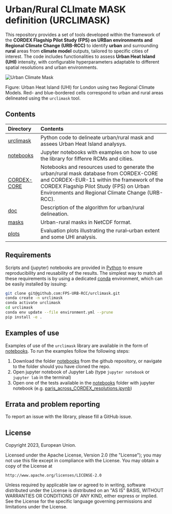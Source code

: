 # Urban/Rural CLImate MASK definition (URCLIMASK)

This repository provides a set of tools developed within the framework of the **CORDEX Flagship Pilot Study (FPS) on URBan environments and Regional Climate Change (URB-RCC)** to identify **urban** and surrounding **rural** areas from **climate model** outputs, tailored to specific cities of interest. The code includes functionalities to assess **Urban Heat Island (UHI)** intensity, with configurable hyperparameters adaptable to different spatial resolutions and urban environments.

![Urban Climate Mask](London_UHI.png)

Figure: Urban Heat Island (UHI) for London using two Regional Climate Models. Red- and blue-bordered cells correspond to urban and rural areas delineated using the `urclimask` tool.

## Contents

| Directory | Contents |
| :-------- | :------- |
|  [urclimask](https://github.com/FPS-URB-RCC/urclimask/tree/main/urclimask) | Python code to delineate urban/rural mask and assees Urban Heat Island analysys.
|  [notebooks](https://github.com/FPS-URB-RCC/urclimask/tree/main/notebooks) | Jupyter notebooks with examples on how to use the library for fiffenre RCMs and cities.
|  [CORDEX-CORE](https://github.com/FPS-URB-RCC/urclimask/tree/main/CORDEX-CORE) | Notebooks and resources used to generate the urban/rural mask database from CORDEX-CORE and CORDEX-EUR-11 within the framework of the CORDEX Flagship Pilot Study (FPS) on Urban Environments and Regional Climate Change (URB-RCC).
| [doc](https://github.com/FPS-URB-RCC/urclimask/tree/main/doc) | Description of the algorithm for urban/rural delineation.
| [masks](https://github.com/FPS-URB-RCC/urclimask/tree/main/masks) | Urban-rural masks in NetCDF format.
| [plots](https://github.com/FPS-URB-RCC/urclimask/tree/main/plots) | Evaluation plots illustrating the rural–urban extent and some UHI analysis.

## Requirements

Scripts and (jupyter) notebooks are provided in [Python](https://www.python.org/) to ensure reproducibility and reusability of the results. The simplest way to match all these requirements is by using a dedicated [conda](https://docs.conda.io) environment, which can be easily installed by issuing:

```sh
git clone git@github.com:FPS-URB-RCC/urclimask.git
conda create -n urclimask
conda activate urclimask
cd urclimask
conda env update --file environment.yml --prune
pip install -e .
```

## Examples of use

Examples of use of the `urclimask` library are available in the form of [notebooks](https://github.com/FPS-URB-RCC/urclimask/tree/main/notebooks). To run the examples follow the following steps:

1. Download the folder [notebooks]() from the github repository, or navigate to the folder should you have cloned the repo.
2. Open jupyter notebook of Jupyter Lab (type `jupyter notebook` or `jupyter lab`  in the terminal)
3. Open one of the tests available in the [notebooks]() folder with jupyter notebook  (e.g. [paris_across_CORDEX_resolutions.ipynb](https://github.com/FPS-URB-RCC/urclimask/blob/main/notebooks/paris_across_CORDEX_resolutions.ipynb))

## Errata and problem reporting

To report an issue with the library, please fill a GitHub issue.

## License
Copyright 2023, European Union.

Licensed under the Apache License, Version 2.0 (the "License");
you may not use this file except in compliance with the License.
You may obtain a copy of the License at

    http://www.apache.org/licenses/LICENSE-2.0

Unless required by applicable law or agreed to in writing, software
distributed under the License is distributed on an "AS IS" BASIS,
WITHOUT WARRANTIES OR CONDITIONS OF ANY KIND, either express or implied.
See the License for the specific language governing permissions and
limitations under the License.
